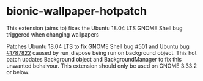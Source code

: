 # bionic-wallpaper-hotpatch

This extension (aims to) fixes the Ubuntu 18.04 LTS GNOME Shell bug triggered when changing wallpapers

Patches Ubuntu 18.04 LTS to fix GNOME Shell bug [#501](https://gitlab.gnome.org/GNOME/gnome-shell/-/issues/501) and Ubuntu bug [#1787822](https://bugs.launchpad.net/ubuntu/+source/gnome-shell/+bug/1787822) caused by run_dispose being run on background object. This hot patch updates Background object and BackgroundManager to fix this unwanted behaivour. This extension should only be used on GNOME 3.33.2 or below.
